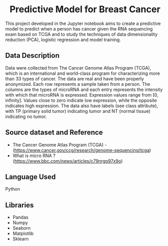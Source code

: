 <h1 align="center"> Predictive Model for Breast Cancer </h1>

This project developed in the Jupyter notebook aims to create a predictive model to predict when a person has cancer given the RNA sequencing exam based on TCGA and to study the techniques of data dimensionality reduction (PCA), logistic regression and model training.

<h2> Data Description </h2>

Data were collected from The Cancer Genome Atlas Program (TCGA), which is an international and world-class program for characterizing more than 33 types of cancer. The data are real and have been properly anonymized. Each row represents a sample taken from a person. The columns are the types of microRNA and each entry represents the intensity with which that microRNA is expressed. Expression values ​​range from [0, infinity]. Values ​​close to zero indicate low expression, while the opposite indicates high expression. The data also have labels (see class attribute), with TP (primary solid tumor) indicating tumor and NT (normal tissue) indicating no tumor.

<h2> Source dataset and Reference </h2>

- The Cancer Genome Atlas Program (TCGA) - (https://www.cancer.gov/ccg/research/genome-sequencing/tcga)
- What is micro RNA ? (https://www.bbc.com/news/articles/c79nrgp97x9o)

<h2> Language Used </h2>

Python

<h2> Libraries </h2>

- Pandas
- Numpy
- Seaborn
- Matplotlib
- Sklearn


